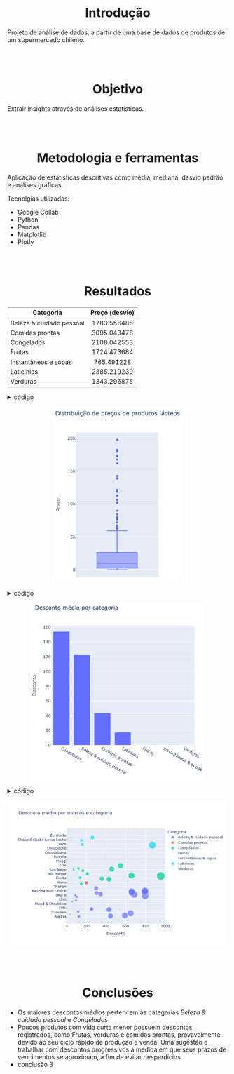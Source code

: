 <br><br><h1 align="center">Introdução</h1>

Projeto de análise de dados, a partir de uma base de dados de produtos de um supermercado chileno.

<br><br><h1 align="center">Objetivo</h1>

Extrair insights através de análises estatísticas.

<br><br><h1 align="center">Metodologia e ferramentas</h1>

Aplicação de estatísticas descritivas como média, mediana, desvio padrão e análises gráficas.

Tecnolgias utilizadas:

- Google Collab
- Python
- Pandas
- Matplotlib
- Plotly

<br><br><h1 align="center">Resultados</h1>

<div align="center">
  
| Categoria                   | Preço (desvio) |
|-----------------------------|:--------------:|
| Beleza & cuidado pessoal    | 1783.556485    |
| Comidas prontas             | 3095.043478    |
| Congelados                  | 2108.042553    |
| Frutas                      | 1724.473684    |
| Instantâneos e sopas        | 765.491228     |
| Laticínios                  | 2385.219239    |
| Verduras                    | 1343.296875    |

</div>
<details>
  <summary>código</summary>
  
```
df_lacteos = df.loc[df['Categoria'] == 'Laticínios']

fig = px.box(df_lacteos, y='Preco_Normal', width=400, height=600, title='Distribuição de preços de produtos lácteos', labels={'Preco_Normal': 'Preço'})
fig.show()
```
</details>
<p align="center"><img src="https://github.com/lucasdpontes/ebac-m13/blob/main/caixa.PNG?raw=true" width=300</p>


<details>
  <summary>código</summary>
  
```
df_media_desconto = df.groupby('Categoria')['Desconto'].mean().sort_values(ascending=False)

fig = px.bar(df_media_desconto, y='Desconto', width=600, height=600, title='Desconto médio por categoria', labels={'Categoria': ''})
fig.show()
```
</details>
<p align="center"><img src="https://github.com/lucasdpontes/ebac-m13/blob/main/barras.PNG?raw=true" width=400></p>


<details>
  <summary>código</summary>
  
```
df_cat_marca = df.groupby(['Categoria','Marca'])['Desconto'].mean().reset_index()

fig = px.scatter(df_cat_marca, 
                 x='Desconto', 
                 y='Marca', 
                 size='Desconto', 
                 color='Categoria',
                 title='Desconto médio por marcas e categoria',
                 range_x=[0, 1000],
                 width=800,
                 labels={'Marca': ''})
fig.show()
```
</details>
<p align="center"><img src="https://github.com/lucasdpontes/ebac-m13/blob/main/scatter.png?raw=true" width=600</p>
  
<br><br><h1 align="center">Conclusões</h1>

- Os maiores descontos médios pertencem às categorias *Beleza & cuidado pessoal* e *Congelados*
- Poucos produtos com vida curta menor possuem descontos registrados, como Frutas, verduras e comidas prontas, provavelmente devido ao seu ciclo rápido de produção e venda. Uma sugestão é trabalhar com descontos progressivos à medida em que seus prazos de vencimentos se aproximam, a fim de evitar desperdícios
- conclusão 3
